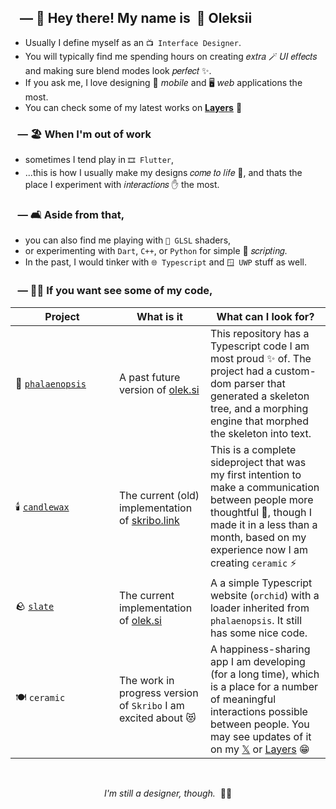 ## &nbsp;&nbsp; — 🥳 Hey there! My name is &nbsp;🔦 Oleksii
- Usually I define myself as an `📺 Interface Designer`.
- You will typically find me spending hours on creating 𝑒𝑥𝑡𝑟𝑎 🪄 𝑈𝐼 𝑒𝑓𝑓𝑒𝑐𝑡𝑠 and making sure blend modes look 𝑝𝑒𝑟𝑓𝑒𝑐𝑡 ✨.
- If you ask me, I love designing 📱 _mobile_ and 🖥️ _web_ applications the most.
- You can check some of my latest works on [**Layers**](https://layers.to/olksij) 🎨

### &nbsp;&nbsp; — 🏖️ When I'm out of work
- sometimes I tend play in `🎞️ Flutter`,
- ...this is how I usually make my designs 𝑐𝑜𝑚𝑒 𝑡𝑜 𝑙𝑖𝑓𝑒 🏃, and thats the place I experiment with 𝑖𝑛𝑡𝑒𝑟𝑎𝑐𝑡𝑖𝑜𝑛𝑠 ✋ the most. 

### &nbsp;&nbsp; — 🛋️ Aside from that,
- you can also find me playing with `🧊 GLSL` shaders,
- or experimenting with `Dart`, `C++`, or `Python` for simple 📜 𝑠𝑐𝑟𝑖𝑝𝑡𝑖𝑛𝑔.
- In the past, I would tinker with `🌐 Typescript` and `🪟 UWP` stuff as well.

<!-- Sorry for the mess, wanted to make the Project column wider -->

### &nbsp;&nbsp; — 🕵🏻 If you want see some of my code,
|&nbsp;&nbsp;&nbsp;&nbsp;&nbsp;&nbsp;&nbsp;&nbsp;&nbsp;&nbsp;&nbsp;Project&nbsp;&nbsp;&nbsp;&nbsp;&nbsp;&nbsp;&nbsp;&nbsp;&nbsp;&nbsp;&nbsp;|What is it|What can I look for?|
|---|---|---|
|🌸 [`phalaenopsis`](https://github.com/olksij/phalaenopsis)|A past future version of [olek.si](https://olek.si)|This repository has a Typescript code I am most proud ✨ of. The project had a custom-dom parser that generated a skeleton tree, and a morphing engine that morphed the skeleton into text.|
|🕯️ [`candlewax`](https://github.com/olksij/skribo.link)|The current (old) implementation of [skribo.link](https://skribo.link)|This is a complete sideproject that was my first intention to make a communication between people more thoughtful 💌, though I made it in a less than a month, based on my experience now I am creating `ceramic` ⚡️|
|🪨 [`slate`](https://github.com/olksij/olek.si)|The current implementation of [olek.si](https://olek.si)|A a simple Typescript website (`orchid`) with a loader inherited from `phalaenopsis`. It still has some nice code.|
|🍽️ `ceramic`|The work in progress version of `Skribo` I am excited about 😻|A happiness-sharing app I am developing (for a long time), which is a place for a number of meaningful interactions possible between people. You may see updates of it on my [𝕏](https://x.com/oleksiibe) or [Layers](https://layers.to/olksij) 😁|

<br><p align="center"><i>I'm still a designer, though. </i>&nbsp;🧑‍🎨</p>
